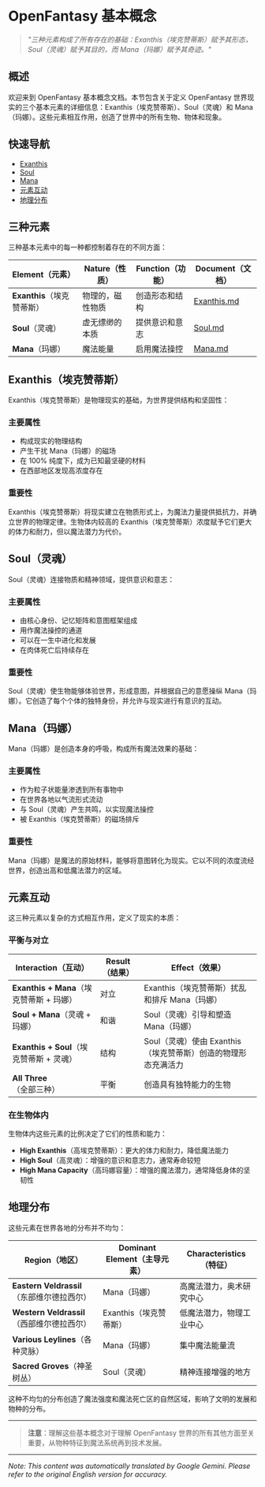 # OpenFantasy 基本概念

> *"三种元素构成了所有存在的基础：Exanthis（埃克赞蒂斯）赋予其形态，Soul（灵魂）赋予其目的，而 Mana（玛娜）赋予其奇迹。"*

## 概述

欢迎来到 OpenFantasy 基本概念文档。本节包含关于定义 OpenFantasy 世界现实的三个基本元素的详细信息：Exanthis（埃克赞蒂斯）、Soul（灵魂）和 Mana（玛娜）。这些元素相互作用，创造了世界中的所有生物、物体和现象。

## 快速导航

- [Exanthis](#exanthis)
- [Soul](#soul)
- [Mana](#mana)
- [元素互动](#elemental-interactions)
- [地理分布](#geographical-distribution)

## 三种元素

三种基本元素中的每一种都控制着存在的不同方面：

| Element（元素） | Nature（性质） | Function（功能） | Document（文档） |
|---------|--------|----------|----------|
| **Exanthis**（埃克赞蒂斯） | 物理的，磁性物质 | 创造形态和结构 | [Exanthis.md](Exanthis.md) |
| **Soul**（灵魂） | 虚无缥缈的本质 | 提供意识和意志 | [Soul.md](Soul.md) |
| **Mana**（玛娜） | 魔法能量 | 启用魔法操控 | [Mana.md](Mana.md) |

## Exanthis（埃克赞蒂斯）

Exanthis（埃克赞蒂斯）是物理现实的基础，为世界提供结构和坚固性：

### 主要属性

- 构成现实的物理结构
- 产生干扰 Mana（玛娜）的磁场
- 在 100% 纯度下，成为已知最坚硬的材料
- 在西部地区发现高浓度存在

### 重要性

Exanthis（埃克赞蒂斯）将现实建立在物质形式上，为魔法力量提供抵抗力，并确立世界的物理定律。生物体内较高的 Exanthis（埃克赞蒂斯）浓度赋予它们更大的体力和耐力，但以魔法潜力为代价。

## Soul（灵魂）

Soul（灵魂）连接物质和精神领域，提供意识和意志：

### 主要属性

- 由核心身份、记忆矩阵和意图框架组成
- 用作魔法操控的通道
- 可以在一生中进化和发展
- 在肉体死亡后持续存在

### 重要性

Soul（灵魂）使生物能够体验世界，形成意图，并根据自己的意愿操纵 Mana（玛娜）。它创造了每个个体的独特身份，并允许与现实进行有意识的互动。

## Mana（玛娜）

Mana（玛娜）是创造本身的呼吸，构成所有魔法效果的基础：

### 主要属性

- 作为粒子状能量渗透到所有事物中
- 在世界各地以气流形式流动
- 与 Soul（灵魂）产生共鸣，以实现魔法操控
- 被 Exanthis（埃克赞蒂斯）的磁场排斥

### 重要性

Mana（玛娜）是魔法的原始材料，能够将意图转化为现实。它以不同的浓度流经世界，创造出高和低魔法潜力的区域。

## 元素互动

这三种元素以复杂的方式相互作用，定义了现实的本质：

### 平衡与对立

| Interaction（互动） | Result（结果） | Effect（效果） |
|-------------|--------|--------|
| **Exanthis + Mana**（埃克赞蒂斯 + 玛娜） | 对立 | Exanthis（埃克赞蒂斯）扰乱和排斥 Mana（玛娜） |
| **Soul + Mana**（灵魂 + 玛娜） | 和谐 | Soul（灵魂）引导和塑造 Mana（玛娜） |
| **Exanthis + Soul**（埃克赞蒂斯 + 灵魂） | 结构 | Soul（灵魂）使由 Exanthis（埃克赞蒂斯）创造的物理形态充满活力 |
| **All Three**（全部三种） | 平衡 | 创造具有独特能力的生物 |

### 在生物体内

生物体内这些元素的比例决定了它们的性质和能力：

- **High Exanthis**（高埃克赞蒂斯）：更大的体力和耐力，降低魔法能力
- **High Soul**（高灵魂）：增强的意识和意志力，通常寿命较短
- **High Mana Capacity**（高玛娜容量）：增强的魔法潜力，通常降低身体的坚韧性

## 地理分布

这些元素在世界各地的分布并不均匀：

| Region（地区） | Dominant Element（主导元素） | Characteristics（特征） |
|--------|------------------|-----------------|
| **Eastern Veldrassil**（东部维尔德拉西尔） | Mana（玛娜） | 高魔法潜力，奥术研究中心 |
| **Western Veldrassil**（西部维尔德拉西尔） | Exanthis（埃克赞蒂斯） | 低魔法潜力，物理工业中心 |
| **Various Leylines**（各种灵脉） | Mana（玛娜） | 集中魔法能量流 |
| **Sacred Groves**（神圣树丛） | Soul（灵魂） | 精神连接增强的地方 |

这种不均匀的分布创造了魔法强度和魔法死亡区的自然区域，影响了文明的发展和物种的分布。

---

> **注意**：理解这些基本概念对于理解 OpenFantasy 世界的所有其他方面至关重要，从物种特征到魔法系统再到技术发展。


---
_Note: This content was automatically translated by Google Gemini. Please refer to the original English version for accuracy._